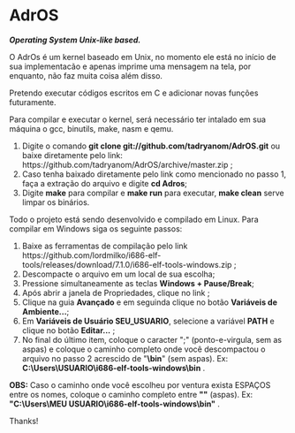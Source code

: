 # AdrOS
<i><strong>Operating System Unix-like based.</i></strong>

O AdrOs é um kernel baseado em Unix, no momento ele está no início de sua implementacão e apenas imprime uma mensagem na tela, por enquanto, não faz muita coisa além disso.

Pretendo executar códigos escritos em C e adicionar novas funções futuramente.

Para compilar e executar o kernel, será necessário ter intalado em sua máquina o gcc, binutils, make, nasm e qemu.

<ol>
<li>Digite o comando <strong>git clone git://github.com/tadryanom/AdrOS.git</strong> ou baixe diretamente pelo link: https://github.com/tadryanom/AdrOS/archive/master.zip ;</li>
<li>Caso tenha baixado diretamente pelo link como mencionado no passo 1, faça a extração do arquivo e digite <strong>cd Adros</strong>;</li>
<li>Digite <strong>make</strong> para compilar e <strong>make run</strong> para executar, <strong>make clean</strong> serve limpar os binários.</li>
</ol>

Todo o projeto está sendo desenvolvido e compilado em Linux. Para compilar em Windows siga os seguinte passos:
<ol>
  <li> Baixe as ferramentas de compilação pelo link https://github.com/lordmilko/i686-elf-tools/releases/download/7.1.0/i686-elf-tools-windows.zip ;</li>
  <li>Descompacte o arquivo em um local de sua escolha;</li>
  <li>Pressione simultaneamente as teclas <strong>Windows + Pause/Break</strong>;</li>
  <li>Após abrir a janela de Propriedades, clique no link <Configurações avançadas do sistema</strong>;</li>
  <li>Clique na guia <strong>Avançado</strong> e em seguinda clique no botão <strong>Variáveis de Ambiente...</strong>;</li>
  <li>Em <strong>Variáveis de Usuário SEU_USUARIO</strong>, selecione a variável <strong>PATH</strong> e clique no botão <strong>Editar...</strong> ;</li>
  <li>No final do último item, coloque o caracter ";" (ponto-e-virgula, sem as aspas) e coloque o caminho completo onde você descompactou o arquivo no passo 2 acrescido de "<strong>\bin</strong>" (sem aspas). Ex: <strong>C:\Users\USUARIO\i686-elf-tools-windows\bin</strong> .</li>
  </ol>
  <strong>OBS:</strong> Caso o caminho onde você escolheu por ventura exista ESPAÇOS entre os nomes, coloque o caminho completo entre <strong>""</strong> (aspas). Ex:  <strong>"C:\Users\MEU USUARIO\i686-elf-tools-windows\bin"</strong> .

Thanks!


